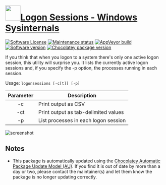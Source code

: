 # [<img src="https://cdn.jsdelivr.net/gh/dgalbraith/chocolatey-packages@024a0e31a291ceea63f7af5e63e2679403c5aa8f/icons/sysinternals.png" width="48" height="48" />Logon Sessions - Windows Sysinternals](https://chocolatey.org/packages/logonsessions)

[![Software License](https://img.shields.io/badge/License-Proprietary-grey.svg)](https://docs.microsoft.com/sysinternals/license-terms)
[![Maintenance status](https://img.shields.io/badge/maintained%3F-yes-green.svg)](https://gitHub.com/dgalbraith/chocolatey-packages/graphs/commit-activity)
[![AppVeyor build](https://img.shields.io/appveyor/ci/dgalbraith/chocolatey-packages)](https://ci.appveyor.com/project/dgalbraith/chocolatey-packages)
[![Software version](https://img.shields.io/badge/Source-v1.41-blue)](https://docs.microsoft.com/sysinternals/downloads/logonsessions)
[![Chocolatey package version](https://img.shields.io/chocolatey/v/logonsessions?label=Chocolatey)](https://chocolatey.org/packages/logonsessions)

If you think that when you logon to a system there's only one active logon session, this utility will surprise you. It
lists the currently active logon sessions and, if you specify the -p option, the processes running in each session.

Usage: `logonsessions [-c[t]] [-p]`

Parameter | Description
:--------:|------------
-c        | Print output as CSV
-ct       | Print output as tab-delimited values
-p        | List processes in each logon session

![screenshot](https://cdn.jsdelivr.net/gh/dgalbraith/chocolatey-packages@ab7733d9bd5714cac138fe9e5eec447633fb3d75/automatic/logonsessions/screenshot.png)

## Notes

* This package is automatically updated using the [Chocolatey Automatic Package Update Model (AU)](https://github.com/majkinetor/au/blob/master/README.md).
  If you find it is out of date by more than a day or two, please contact the maintainer(s) and let them know the package is no longer updating correctly.

